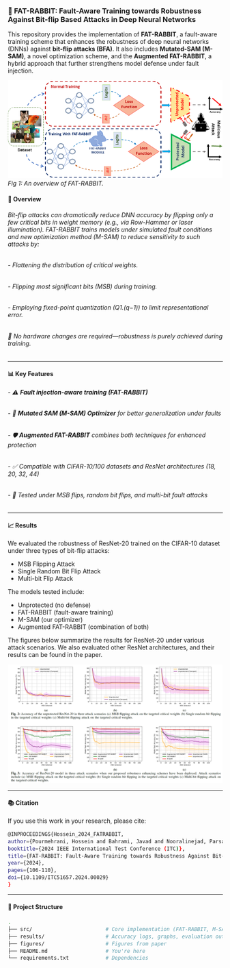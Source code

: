 ### 🐰 FAT-RABBIT: Fault-Aware Training towards Robustness Against Bit-flip Based Attacks in Deep Neural Networks

This repository provides the implementation of **FAT-RABBIT**, a fault-aware training scheme that enhances the robustness of deep neural networks (DNNs) against **bit-flip attacks (BFA)**. It also includes **Mutated-SAM (M-SAM)**, a novel optimization scheme, and the **Augmented FAT-RABBIT**, a hybrid approach that further strengthens model defense under fault injection.

![FAT-RABBIT Overview](Figures/Teaser_new.png)
*Fig 1: An overview of FAT-RABBIT.*

#### 🔬 Overview

###### Bit-flip attacks can dramatically reduce DNN accuracy by flipping only a few critical bits in weight memory (e.g., via Row-Hammer or laser illumination). FAT-RABBIT trains models under simulated fault conditions and new optimization method (M-SAM) to reduce sensitivity to such attacks by:

###### - Flattening the distribution of critical weights.
###### - Flipping most significant bits (MSB) during training.
###### - Employing fixed-point quantization (Q1.(q−1)) to limit representational error.

###### 📌 *No hardware changes are required—robustness is purely achieved during training.*

---

#### 📊 Key Features

###### - ⚠️ **Fault injection-aware training (FAT-RABBIT)**
###### - 🔁 **Mutated SAM (M-SAM) Optimizer** for better generalization under faults
###### - 🛡️ **Augmented FAT-RABBIT** combines both techniques for enhanced protection
###### - ✅ Compatible with CIFAR-10/100 datasets and ResNet architectures (18, 20, 32, 44)
###### - 🧪 Tested under MSB flips, random bit flips, and multi-bit fault attacks

---
#### 📈 Results

We evaluated the robustness of ResNet-20 trained on the CIFAR-10 dataset under three types of bit-flip attacks:
- MSB Flipping Attack
- Single Random Bit Flip Attack
- Multi-bit Flip Attack
  
The models tested include:
- Unprotected (no defense)
- FAT-RABBIT (fault-aware training)
- M-SAM (our optimizer)
- Augmented FAT-RABBIT (combination of both)
  
The figures below summarize the results for ResNet-20 under various attack scenarios. We also evaluated other ResNet architectures, and their results can be found in the paper.

![Results](Figures/Resnet20.png)

---
#### 📚 Citation

If you use this work in your research, please cite:

```bash
@INPROCEEDINGS{Hossein_2024_FATRABBIT,
author={Pourmehrani, Hossein and Bahrami, Javad and Nooralinejad, Parsa and Pirsiavash, Hamed and Karimi, Naghmeh},
booktitle={2024 IEEE International Test Conference (ITC)}, 
title={FAT-RABBIT: Fault-Aware Training towards Robustness Against Bit-flip Based Attacks in Deep Neural Networks}, 
year={2024},
pages={106-110},
doi={10.1109/ITC51657.2024.00029}
}
```
---

#### 📁 Project Structure

```bash
.
├── src/                        # Core implementation (FAT-RABBIT, M-SAM)
├── results/                    # Accuracy logs, graphs, evaluation outputs
├── figures/                    # Figures from paper
├── README.md                   # You're here
└── requirements.txt            # Dependencies
